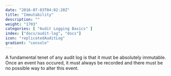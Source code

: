 ```yaml
---
date: "2016-07-03T04:02:20Z"
title: "Immutability"
description: ""
weight: "1703"
categories: [ "Audit Logging Basics" ]
index: ["docs/audit-log", "docs"]
icon: "replicatedAuditLog"
gradient: "console"
---
```


A fundamental tenet of any audit log is that it must be absolutely immutable. Once an event has occured, it must always be recorded and there must be no possible way to alter this event. 
